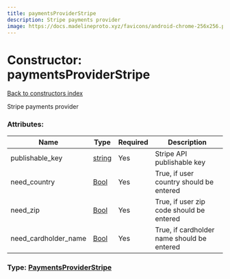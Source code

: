 ```yaml
---
title: paymentsProviderStripe
description: Stripe payments provider
image: https://docs.madelineproto.xyz/favicons/android-chrome-256x256.png
---
```

# Constructor: paymentsProviderStripe  
[Back to constructors index](index.md)



Stripe payments provider

### Attributes:

| Name     |    Type       | Required | Description |
|----------|---------------|----------|-------------|
|publishable\_key|[string](../types/string.md) | Yes|Stripe API publishable key|
|need\_country|[Bool](../types/Bool.md) | Yes|True, if user country should be entered|
|need\_zip|[Bool](../types/Bool.md) | Yes|True, if user zip code should be entered|
|need\_cardholder\_name|[Bool](../types/Bool.md) | Yes|True, if cardholder name should be entered|



### Type: [PaymentsProviderStripe](../types/PaymentsProviderStripe.md)


